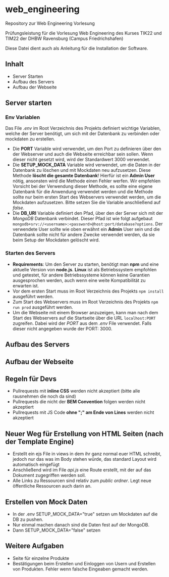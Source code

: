 # web_engineering
Repository zur Web Engineering Vorlesung

Prüfungsleistung für die Vorlesung Web Engineering des Kurses TIK22 und TIM22
der DHBW Ravensburg (Campus Friedrichshafen)

Diese Datei dient auch als Anleitung für die Installation der Software.

## Inhalt
* Server Starten
* Aufbau des Servers
* Aufbau der Webseite

## Server starten

### Env Variablen
Das File *.env* im Root Verzeichnis des Projekts definiert wichtige Variablen,
welche der Server benötigt, um sich mit der Datenbank zu verbinden oder mockdaten zu erstellen.

* Die **PORT** Variable wird verwendet, um den Port zu definieren über den der Webserver
und auch die Webseite erreichbar sein sollen. Wenn dieser nicht gesetzt wird,
wird der Standardwert 3000 verwendet.
* Die **SETUP_MOCK_DATA** Variable wird verwendet, um die Daten in der Datenbank zu löschen
und mit Mockdaten neu aufzusetzen. Diese Methode **löscht die gesamte Datenbank**!
Hierfür ist ein **Admin User** nötig, ansonsten wird die Methode einen Fehler werfen.
Wir empfehlen Vorsicht bei der Verwendung dieser Methode, es sollte eine eigene Datenbank
für die Anwendung verwendet werden und die Methode sollte nur beim ersten Start des
Webservers verwendet werden, um die Mockdaten aufzusetzen. Bitte setzen Sie die Variable
anschließend auf *false*.
* Die **DB_URI** Variable definiert den Pfad, über den der Server sich mit der *MongoDB*
Datenbank verbindet. Dieser Pfad ist wie folgt aufgebaut 
```mongodb+srv://<username>:<password>@host:port/database?options```.
Der verwendete User sollte wie oben erwähnt ein **Admin** User sein und die Datenbank sollte
nicht für andere Zwecke verwendet werden, da sie beim Setup der Mockdaten gelöscht wird.

### Starten des Servers
* **Requirements**: Um den Server zu starten, benötigt man **npm** und eine aktuelle Version von **node.js**.
**Linux** ist als Betriebssystem empfohlen und getestet, für andere Betriebssysteme können
keine Garantien ausgesprochen werden, auch wenn eine weite Kompatibilität zu erwarten ist.
* Vor dem ersten Start muss im Root Verzeichnis des Projekts `npm install` ausgeführt werden.
* Zum Start des Webservers muss im Root Verzeichnis des Projekts `npm run prod` ausgeführt werden.
* Um die Webseite mit einem Browser anzuzeigen, kann man nach dem Start des Webservers auf die Startseite über
die URL `localhost:PORT` zugreifen. Dabei wird der *PORT* aus dem *.env* File verwendet. Falls dieser
nicht angegeben wurde der PORT: 3000.

## Aufbau des Servers

## Aufbau der Webseite

## Regeln für Devs
* Pullrequests mit **inline CSS** werden nicht akzeptiert (bitte alle rausnehmen die noch da sind)
* Pullrequests die nicht der **BEM Convention** folgen werden nicht akzeptiert
* Pullrequests mit JS Code **ohne ";" am Ende von Lines** werden nicht akzeptiert

## Neuer Weg für Erstellung von HTML Seiten (nach der Template Engine)
* Erstellt ein ejs File in views in dem ihr ganz normal euer HTML schreibt, jedoch nur das was im Body stehen würde, das standard Layout wird automatisch eingefügt
* Anschließend wird im File *api.js* eine Route erstellt, mit der auf das Dokument zugegriffen werden soll. 
* Alle Links zu Ressourcen sind relativ zum *public ordner*. Legt neue öffentliche Ressourcen auch darin an.

## Erstellen von Mock Daten
* In der .env SETUP_MOCK_DATA="true" setzen um Mockdaten auf die DB zu pushen.
* Nur einmal machen danach sind die Daten fest auf der MongoDB.
* Dann SETUP_MOCK_DATA="false" setzen

## Weitere Aufgaben
* Seite für einzelne Produkte
* Bestätigungen beim Erstellen und Einloggen von Usern und Erstellen von Produkten.
Fehler wenn falsche Eingeaben gemacht werden.
